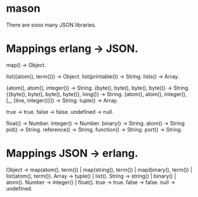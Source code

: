 mason
=====

There are sooo many JSON libraries.

Mappings erlang -> JSON.
===

map() -> Object.

list({atom(), term()}) -> Object.
list(printable()) -> String.
lists() -> Array.

{atom(), atom(), integer()} -> String.
{byte(), byte(), byte(), byte()} -> String.
{{byte(), byte(), byte(), byte()}, long()} -> String.
{atom(), atom(), integer(), [_, {line, integer()}]} -> String.
tuple() -> Array.

true -> true.
false -> false.
undefined -> null.

float() -> Number.
integer() -> Number.
binary() -> String.
atom() -> String
pid() -> String.
reference() -> String.
function() -> String.
port() -> String.

Mappings JSON -> erlang.
===

Object -> map(atom(), term()) | map(string(), term()) | map(binary(), term()) | list(atom(), term()).
Array -> tuple() | list().
String -> string() | binary() | atom().
Number -> integer() | float().
true -> true.
false -> false.
null -> undefined.
